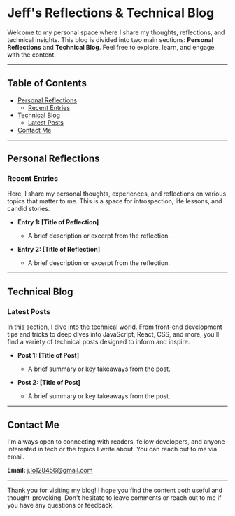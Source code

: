 # Jeff's Reflections & Technical Blog

Welcome to my personal space where I share my thoughts, reflections, and technical insights. This blog is divided into two main sections: **Personal Reflections** and **Technical Blog**. Feel free to explore, learn, and engage with the content. 

---

## Table of Contents

- [Personal Reflections](#personal-reflections)
  - [Recent Entries](#recent-entries)
- [Technical Blog](#technical-blog)
  - [Latest Posts](#latest-posts)
- [Contact Me](#contact-me)

---

## Personal Reflections

### Recent Entries

Here, I share my personal thoughts, experiences, and reflections on various topics that matter to me. This is a space for introspection, life lessons, and candid stories.

<!-- Add your personal journal entries below as sub-bullets -->

- **Entry 1: [Title of Reflection]**
  - A brief description or excerpt from the reflection.
  
- **Entry 2: [Title of Reflection]**
  - A brief description or excerpt from the reflection.

---

## Technical Blog

### Latest Posts

In this section, I dive into the technical world. From front-end development tips and tricks to deep dives into JavaScript, React, CSS, and more, you'll find a variety of technical posts designed to inform and inspire.

<!-- Add your technical blog posts below as sub-bullets -->

- **Post 1: [Title of Post]**
  - A brief summary or key takeaways from the post.
  
- **Post 2: [Title of Post]**
  - A brief summary or key takeaways from the post.

---

## Contact Me

I'm always open to connecting with readers, fellow developers, and anyone interested in tech or the topics I write about. You can reach out to me via email.

**Email:** [j.lo128456@gmail.com](mailto:j.lo128456@gmail.com)

---

Thank you for visiting my blog! I hope you find the content both useful and thought-provoking. Don't hesitate to leave comments or reach out to me if you have any questions or feedback.
